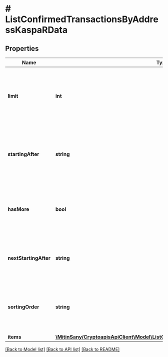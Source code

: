 # # ListConfirmedTransactionsByAddressKaspaRData

## Properties

Name | Type | Description | Notes
------------ | ------------- | ------------- | -------------
**limit** | **int** | Defines how many items should be returned in the response per page basis. |
**startingAfter** | **string** | Defines the id of the previous listed record id from which the current list should start from. | [optional]
**hasMore** | **bool** | Defines whether or not there are more elements available after this set. |
**nextStartingAfter** | **string** | Defines the id of the next page which the next list should start from. | [optional]
**sortingOrder** | **string** | Defines what the sorting order is either ascending or descending. | [optional]
**items** | [**\MitinSany/CryptoapisApiClient\Model\ListConfirmedTransactionsByAddressKaspaRI[]**](ListConfirmedTransactionsByAddressKaspaRI.md) |  |

[[Back to Model list]](../../README.md#models) [[Back to API list]](../../README.md#endpoints) [[Back to README]](../../README.md)
